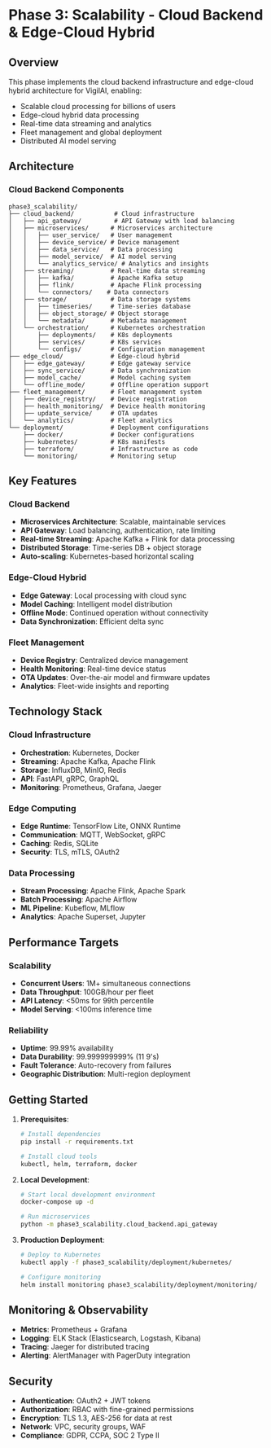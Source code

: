 # Phase 3: Scalability - Cloud Backend & Edge-Cloud Hybrid

## Overview
This phase implements the cloud backend infrastructure and edge-cloud hybrid architecture for VigilAI, enabling:
- Scalable cloud processing for billions of users
- Edge-cloud hybrid data processing
- Real-time data streaming and analytics
- Fleet management and global deployment
- Distributed AI model serving

## Architecture

### Cloud Backend Components
```
phase3_scalability/
├── cloud_backend/           # Cloud infrastructure
│   ├── api_gateway/         # API Gateway with load balancing
│   ├── microservices/      # Microservices architecture
│   │   ├── user_service/   # User management
│   │   ├── device_service/ # Device management
│   │   ├── data_service/   # Data processing
│   │   ├── model_service/  # AI model serving
│   │   └── analytics_service/ # Analytics and insights
│   ├── streaming/          # Real-time data streaming
│   │   ├── kafka/          # Apache Kafka setup
│   │   ├── flink/          # Apache Flink processing
│   │   └── connectors/    # Data connectors
│   ├── storage/            # Data storage systems
│   │   ├── timeseries/     # Time-series database
│   │   ├── object_storage/ # Object storage
│   │   └── metadata/       # Metadata management
│   └── orchestration/      # Kubernetes orchestration
│       ├── deployments/    # K8s deployments
│       ├── services/       # K8s services
│       └── configs/        # Configuration management
├── edge_cloud/             # Edge-cloud hybrid
│   ├── edge_gateway/       # Edge gateway service
│   ├── sync_service/       # Data synchronization
│   ├── model_cache/        # Model caching system
│   └── offline_mode/       # Offline operation support
├── fleet_management/       # Fleet management system
│   ├── device_registry/    # Device registration
│   ├── health_monitoring/  # Device health monitoring
│   ├── update_service/     # OTA updates
│   └── analytics/          # Fleet analytics
└── deployment/             # Deployment configurations
    ├── docker/             # Docker configurations
    ├── kubernetes/         # K8s manifests
    ├── terraform/          # Infrastructure as code
    └── monitoring/         # Monitoring setup
```

## Key Features

### Cloud Backend
- **Microservices Architecture**: Scalable, maintainable services
- **API Gateway**: Load balancing, authentication, rate limiting
- **Real-time Streaming**: Apache Kafka + Flink for data processing
- **Distributed Storage**: Time-series DB + object storage
- **Auto-scaling**: Kubernetes-based horizontal scaling

### Edge-Cloud Hybrid
- **Edge Gateway**: Local processing with cloud sync
- **Model Caching**: Intelligent model distribution
- **Offline Mode**: Continued operation without connectivity
- **Data Synchronization**: Efficient delta sync

### Fleet Management
- **Device Registry**: Centralized device management
- **Health Monitoring**: Real-time device status
- **OTA Updates**: Over-the-air model and firmware updates
- **Analytics**: Fleet-wide insights and reporting

## Technology Stack

### Cloud Infrastructure
- **Orchestration**: Kubernetes, Docker
- **Streaming**: Apache Kafka, Apache Flink
- **Storage**: InfluxDB, MinIO, Redis
- **API**: FastAPI, gRPC, GraphQL
- **Monitoring**: Prometheus, Grafana, Jaeger

### Edge Computing
- **Edge Runtime**: TensorFlow Lite, ONNX Runtime
- **Communication**: MQTT, WebSocket, gRPC
- **Caching**: Redis, SQLite
- **Security**: TLS, mTLS, OAuth2

### Data Processing
- **Stream Processing**: Apache Flink, Apache Spark
- **Batch Processing**: Apache Airflow
- **ML Pipeline**: Kubeflow, MLflow
- **Analytics**: Apache Superset, Jupyter

## Performance Targets

### Scalability
- **Concurrent Users**: 1M+ simultaneous connections
- **Data Throughput**: 100GB/hour per fleet
- **API Latency**: <50ms for 99th percentile
- **Model Serving**: <100ms inference time

### Reliability
- **Uptime**: 99.99% availability
- **Data Durability**: 99.999999999% (11 9's)
- **Fault Tolerance**: Auto-recovery from failures
- **Geographic Distribution**: Multi-region deployment

## Getting Started

1. **Prerequisites**:
   ```bash
   # Install dependencies
   pip install -r requirements.txt
   
   # Install cloud tools
   kubectl, helm, terraform, docker
   ```

2. **Local Development**:
   ```bash
   # Start local development environment
   docker-compose up -d
   
   # Run microservices
   python -m phase3_scalability.cloud_backend.api_gateway
   ```

3. **Production Deployment**:
   ```bash
   # Deploy to Kubernetes
   kubectl apply -f phase3_scalability/deployment/kubernetes/
   
   # Configure monitoring
   helm install monitoring phase3_scalability/deployment/monitoring/
   ```

## Monitoring & Observability

- **Metrics**: Prometheus + Grafana
- **Logging**: ELK Stack (Elasticsearch, Logstash, Kibana)
- **Tracing**: Jaeger for distributed tracing
- **Alerting**: AlertManager with PagerDuty integration

## Security

- **Authentication**: OAuth2 + JWT tokens
- **Authorization**: RBAC with fine-grained permissions
- **Encryption**: TLS 1.3, AES-256 for data at rest
- **Network**: VPC, security groups, WAF
- **Compliance**: GDPR, CCPA, SOC 2 Type II
